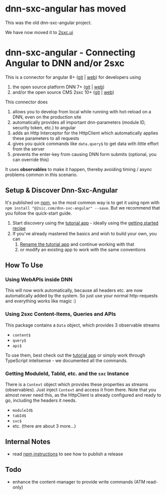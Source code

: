 # dnn-sxc-angular has moved
This was the old dnn-sxc-angular project.

We have now moved it to [2sxc.ui](https://github.com/2sic/2sxc-ui/tree/develop/projects/dnn-sxc-angular)


# dnn-sxc-angular - Connecting Angular to DNN and/or 2sxc

This is a connector for angular 8+ ([git](https://github.com/angular/angular) | [web](https://angular.io/)) for developers using

1. the open source platform DNN 7+ ([git](https://github.com/dnnsoftware/Dnn.Platform) | [web](http://dnnsoftware.com/)) 
1. and/or the open source CMS 2sxc 10+ ([git](https://github.com/2sic/2sxc/) | [web](https://2sxc.org/)) 

This connector does

1. allows you to develop from local while running with hot-reload on a DNN, even on the production site
1. automatically provides all important dnn-parameters (module ID, security token, etc.) to angular
1. adds an Http Interceptor for the HttpClient which automatically applies these parameters to all requests
1. gives you quick commands like `data.query$` to get data with little effort from the server
1. prevents the enter-key from causing DNN form submits (optional, you can override this)

It uses **observables** to make it happen, thereby avoiding timing / async problems common in this scenario. 

## Setup & Discover Dnn-Sxc-Angular

It's published on [npm](https://www.npmjs.com/package/@2sic.com/dnn-sxc-angular), so the most common way is to get it using npm with 
`npm install "@2sic.com/dnn-sxc-angular" --save`. But we recommend that you follow the quick-start guide.

1. Start discovery using the [tutorial app](https://2sxc.org/en/apps/app/tutorial-angular-8) - ideally using the [getting started recipe](https://azing.org/2sxc/r/oCmPBI3p)
1. If you've already mastered the basics and wish to build your own, you can
    1. [Rename the tutorial app](https://azing.org/2sxc/r/S-VS0nPH) and continue working with that
    1. or modify an existing app to work with the same conventions

## How To Use

### Using WebAPIs inside DNN

This will now work automatically, because all headers etc. are now automatically added by the system. So just use your normal http-requests and everything works like magic :)

### Using 2sxc Content-Items, Queries and APIs

This package contains a `Data` object, which provides 3 observable streams

* `content$`
* `query$`
* `api$`

To use them, best check out the [tutorial app](https://2sxc.org/en/apps/app/tutorial-angular-8) or simply work through TypeScript intelisense - we documented all the commands. 

### Getting ModuleId, TabId, etc. and the `sxc` Instance

There is a `Context` object which provides these properties as streams (observables). Just inject `Context` and access it from there. Note that you almost never need this, as the HttpClient is already configured and ready to go, including the headers it needs. 

* `moduleId$`
* `tabId$`
* `sxc$`
* etc. (there are about 3 more...)

## Internal Notes

* read [npm instructions](https://azing.org/2sxc/r/ItPxPh9D) to see how to publish a release

## Todo

* enhance the content-manager to provide write commands (ATM read-only)
